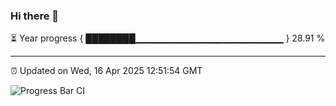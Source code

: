 ### Hi there 👋

⏳ Year progress { ████████▁▁▁▁▁▁▁▁▁▁▁▁▁▁▁▁▁▁▁▁▁▁ } 28.91 %

---

⏰ Updated on Wed, 16 Apr 2025 12:51:54 GMT

![Progress Bar CI](https://github.com/DhruviPatel157/GitHub-Actions-Demo/workflows/Progress%20Bar%20CI/badge.svg)
